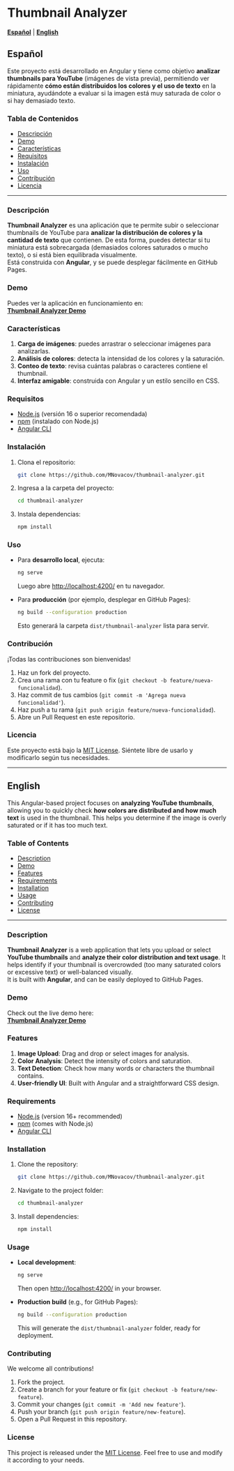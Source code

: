 # Thumbnail Analyzer

**[Español](#español)** | **[English](#english)**

## Español

Este proyecto está desarrollado en Angular y tiene como objetivo **analizar thumbnails para YouTube** (imágenes de vista previa), permitiendo ver rápidamente **cómo están distribuidos los colores y el uso de texto** en la miniatura, ayudándote a evaluar si la imagen está muy saturada de color o si hay demasiado texto.

### Tabla de Contenidos
- [Descripción](#descripción)
- [Demo](#demo)
- [Características](#características)
- [Requisitos](#requisitos)
- [Instalación](#instalación)
- [Uso](#uso)
- [Contribución](#contribución)
- [Licencia](#licencia)

---

### Descripción
**Thumbnail Analyzer** es una aplicación que te permite subir o seleccionar thumbnails de YouTube para **analizar la distribución de colores y la cantidad de texto** que contienen. De esta forma, puedes detectar si tu miniatura está sobrecargada (demasiados colores saturados o mucho texto), o si está bien equilibrada visualmente.  
Está construida con **Angular**, y se puede desplegar fácilmente en GitHub Pages.

### Demo
Puedes ver la aplicación en funcionamiento en:  
[**Thumbnail Analyzer Demo**](https://mnovacov.github.io/thumbnail-analyzer/)

### Características
1. **Carga de imágenes**: puedes arrastrar o seleccionar imágenes para analizarlas.  
2. **Análisis de colores**: detecta la intensidad de los colores y la saturación.  
3. **Conteo de texto**: revisa cuántas palabras o caracteres contiene el thumbnail.  
4. **Interfaz amigable**: construida con Angular y un estilo sencillo en CSS.  

### Requisitos
- [Node.js](https://nodejs.org/) (versión 16 o superior recomendada)
- [npm](https://www.npmjs.com/) (instalado con Node.js)
- [Angular CLI](https://angular.io/cli)

### Instalación
1. Clona el repositorio:

    ```bash
    git clone https://github.com/MNovacov/thumbnail-analyzer.git
    ```
2. Ingresa a la carpeta del proyecto:

    ```bash
    cd thumbnail-analyzer
    ```
3. Instala dependencias:

    ```bash
    npm install
    ```

### Uso
- Para **desarrollo local**, ejecuta:

    ```bash
    ng serve
    ```
  Luego abre [http://localhost:4200/](http://localhost:4200/) en tu navegador.

- Para **producción** (por ejemplo, desplegar en GitHub Pages):

    ```bash
    ng build --configuration production
    ```
  Esto generará la carpeta `dist/thumbnail-analyzer` lista para servir.

### Contribución
¡Todas las contribuciones son bienvenidas!  
1. Haz un fork del proyecto.  
2. Crea una rama con tu feature o fix (`git checkout -b feature/nueva-funcionalidad`).  
3. Haz commit de tus cambios (`git commit -m 'Agrega nueva funcionalidad'`).  
4. Haz push a tu rama (`git push origin feature/nueva-funcionalidad`).  
5. Abre un Pull Request en este repositorio.  

### Licencia
Este proyecto está bajo la [MIT License](LICENSE). Siéntete libre de usarlo y modificarlo según tus necesidades.

---

## English

This Angular-based project focuses on **analyzing YouTube thumbnails**, allowing you to quickly check **how colors are distributed and how much text** is used in the thumbnail. This helps you determine if the image is overly saturated or if it has too much text.

### Table of Contents
- [Description](#description)
- [Demo](#demo-1)
- [Features](#features)
- [Requirements](#requirements)
- [Installation](#installation)
- [Usage](#usage)
- [Contributing](#contributing)
- [License](#license)

---

### Description
**Thumbnail Analyzer** is a web application that lets you upload or select **YouTube thumbnails** and **analyze their color distribution and text usage**. It helps identify if your thumbnail is overcrowded (too many saturated colors or excessive text) or well-balanced visually.  
It is built with **Angular**, and can be easily deployed to GitHub Pages.

### Demo
Check out the live demo here:  
[**Thumbnail Analyzer Demo**](https://mnovacov.github.io/thumbnail-analyzer/)

### Features
1. **Image Upload**: Drag and drop or select images for analysis.  
2. **Color Analysis**: Detect the intensity of colors and saturation.  
3. **Text Detection**: Check how many words or characters the thumbnail contains.  
4. **User-friendly UI**: Built with Angular and a straightforward CSS design.

### Requirements
- [Node.js](https://nodejs.org/) (version 16+ recommended)
- [npm](https://www.npmjs.com/) (comes with Node.js)
- [Angular CLI](https://angular.io/cli)

### Installation
1. Clone the repository:

    ```bash
    git clone https://github.com/MNovacov/thumbnail-analyzer.git
    ```
2. Navigate to the project folder:

    ```bash
    cd thumbnail-analyzer
    ```
3. Install dependencies:

    ```bash
    npm install
    ```

### Usage
- **Local development**:

    ```bash
    ng serve
    ```
  Then open [http://localhost:4200/](http://localhost:4200/) in your browser.

- **Production build** (e.g., for GitHub Pages):

    ```bash
    ng build --configuration production
    ```
  This will generate the `dist/thumbnail-analyzer` folder, ready for deployment.

### Contributing
We welcome all contributions!  
1. Fork the project.  
2. Create a branch for your feature or fix (`git checkout -b feature/new-feature`).  
3. Commit your changes (`git commit -m 'Add new feature'`).  
4. Push your branch (`git push origin feature/new-feature`).  
5. Open a Pull Request in this repository.

### License
This project is released under the [MIT License](LICENSE). Feel free to use and modify it according to your needs.
